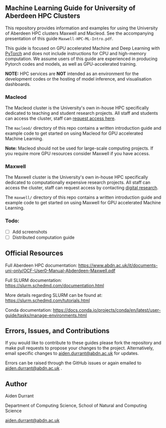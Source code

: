## Machine Learning Guide for University of Aberdeen HPC Clusters

This repository provides information and examples for using the University of Aberdeen HPC clusters Maxwell and Macleod. See the accompanying presentation of this guide `Maxwell-HPC-ML-Intro.pdf`.

This guide is focused on GPU accelerated Machine and Deep Learning with [PyTorch](https://pytorch.org/) and does not include instructions for CPU and high-memory computation. We assume users of this guide are experienced in producing Pytorch codes and models, as well as GPU-accelerated training.

**NOTE:** HPC services are **NOT** intended as an environment for the development codes or the hosting of model inference, and visualisation dashboards.

### Macleod
The Macleod cluster is the University's own in-house HPC specifically dedicated to teaching and student research projects. All staff and students can access the cluster, staff can [request access here](https://forms.office.com/r/Fzukzia80T).

The `macleod/` directory of this repo contains a written introduction guide and example code to get started on using Macleod for GPU accelerated Machine Learning.

**Note:** Macleod should not be used for large-scale computing projects. If you require more GPU resources consider Maxwell if you have access.

### Maxwell
The Maxwell cluster is the University's own in-house HPC specifically dedicated to computationally expensive research projects. All staff can access the cluster, staff can request access by contacting [digital research](digitalresearch@abdn.ac.uk).

The `maxwell/` directory of this repo contains a written introduction guide and example code to get started on using Maxwell for GPU accelerated Machine Learning.

### Todo:

- [ ] Add screenshots
- [ ] Distributed computation guide

## Official Resources

Full Aberdeen HPC documentation:
https://www.abdn.ac.uk/it/documents-uni-only/OCF-User0-Manual-Abderdeen-Maxwell.pdf

Full SLURM documentation:
https://slurm.schedmd.com/documentation.html

More details regarding SLURM can be found at:
https://slurm.schedmd.com/tutorials.html

Conda documentation:
https://docs.conda.io/projects/conda/en/latest/user-guide/tasks/manage-environments.html

## Errors, Issues, and Contributions

If you would like to contribute to these guides please fork the repository and make pull requests to propose your changes to the project. Alternatively, email specific changes to aiden.durrant@abdn.ac.uk for updates.

Errors can be raised through the GitHub issues or again emailed to aiden.durrant@abdn.ac.uk .

## Author
Aiden Durrant

Department of Computing Science, School of Natural and Computing Science

aiden.durrant@abdn.ac.uk